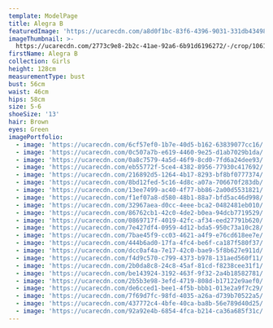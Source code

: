 ```yaml
---
template: ModelPage
title: Alegra B
featuredImage: 'https://ucarecdn.com/a8d0f1bc-83f6-4396-9031-331db4349880/'
imageThumbnail: >-
  https://ucarecdn.com/2773c9e8-2b2c-41ae-92a6-6b91d6196272/-/crop/1061x1434/220,0/-/preview/
firstName: Alegra B
collection: Girls
height: 128cm
measurementType: bust
bust: 56cm
waist: 46cm
hips: 58cm
size: 5-6
shoeSize: '13'
hair: Brown
eyes: Green
imagePortfolio:
  - image: 'https://ucarecdn.com/6cf57ef0-1b7e-40d5-b162-63839077cc16/'
  - image: 'https://ucarecdn.com/0c507a7b-e619-4460-9e25-d1ab7029b1da/'
  - image: 'https://ucarecdn.com/0a8c7579-4a5d-46f9-8cd0-7fd6a24dee93/'
  - image: 'https://ucarecdn.com/eb55772f-5ce4-4382-8956-77930c417692/'
  - image: 'https://ucarecdn.com/216892d5-1264-4b17-8293-bf8bf0777374/'
  - image: 'https://ucarecdn.com/8bd12fed-5c16-4d8c-a07a-706670f283db/'
  - image: 'https://ucarecdn.com/13ee7499-ac40-4f77-bb86-2a00d5531821/'
  - image: 'https://ucarecdn.com/f1ef07a8-d580-48b1-88a7-bfd5ac46d998/'
  - image: 'https://ucarecdn.com/32967aea-d0cc-4eee-bca2-0482481eb010/'
  - image: 'https://ucarecdn.com/86762cb1-42c0-4de2-b0ea-94dcb7719529/'
  - image: 'https://ucarecdn.com/0869717f-4019-42fc-af34-eed27791b620/'
  - image: 'https://ucarecdn.com/7e427df4-0959-4d12-bda5-950c73a10c28/'
  - image: 'https://ucarecdn.com/7bae45f9-cc03-4621-a4f9-e76cd618ee7e/'
  - image: 'https://ucarecdn.com/444b6ad0-17fa-4fc4-be6f-ca187f580f37/'
  - image: 'https://ucarecdn.com/dcc0af4a-7e17-42c0-bae9-5f8b627e911d/'
  - image: 'https://ucarecdn.com/f4d9c570-c799-4373-b978-131aed560f11/'
  - image: 'https://ucarecdn.com/2b0da8c8-24c8-45af-81cd-f8238cee31f1/'
  - image: 'https://ucarecdn.com/be143924-3192-463f-9f32-2a4b18582781/'
  - image: 'https://ucarecdn.com/2b5b3e98-3efd-4719-808d-b17122e9aef0/'
  - image: 'https://ucarecdn.com/de6cced1-bee1-4f5b-bbb1-013e2a9f7c29/'
  - image: 'https://ucarecdn.com/7f69d7fc-98fd-4035-a26a-d739b70522a5/'
  - image: 'https://ucarecdn.com/437772c4-4bfe-40ca-ba8b-56e789d40d25/'
  - image: 'https://ucarecdn.com/92a92e4b-6854-4fca-b214-ca36a685f31c/'
---
```



